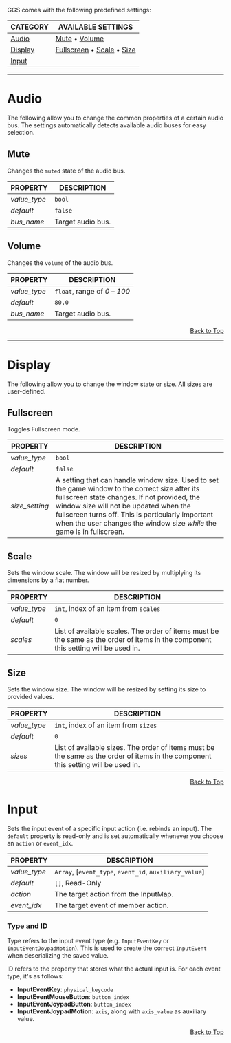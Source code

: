 GGS comes with the following predefined settings:

| CATEGORY            | AVAILABLE SETTINGS                                          |
| ------------------- | ----------------------------------------------------------- |
| [Audio](#Audio)     | [Mute](#Mute) • [Volume](#Volume)                           |
| [Display](#Display) | [Fullscreen](#Fullscreen) • [Scale](#Scale) • [Size](#Size) |
| [Input](#Input)     |                                                             |

---

# Audio

The following allow you to change the common properties of a certain audio bus. The settings automatically detects available audio buses for easy selection.

## Mute

Changes the `muted` state of the audio bus.

| PROPERTY     | DESCRIPTION       |
| ------------ | ----------------- |
| _value_type_ | `bool`            |
| _default_    | `false`           |
| _bus_name_   | Target audio bus. |

## Volume

Changes the `volume` of the audio bus.

| PROPERTY     | DESCRIPTION                   |
| ------------ | ----------------------------- |
| _value_type_ | `float`, range of _0_ – _100_ |
| _default_    | `80.0`                        |
| _bus_name_   | Target audio bus.             |

<div align="right"><a href="#">Back to Top</a></div>

---

# Display

The following allow you to change the window state or size. All sizes are user-defined.

## Fullscreen

Toggles Fullscreen mode.

| PROPERTY       | DESCRIPTION                                                                                                                                                                                                                                                                                                            |
| -------------- | ---------------------------------------------------------------------------------------------------------------------------------------------------------------------------------------------------------------------------------------------------------------------------------------------------------------------- |
| _value_type_   | `bool`                                                                                                                                                                                                                                                                                                                 |
| _default_      | `false`                                                                                                                                                                                                                                                                                                                |
| _size_setting_ | A setting that can handle window size. Used to set the game window to the correct size after its fullscreen state changes. If not provided, the window size will not be updated when the fullscreen turns off. This is particularly important when the user changes the window size _while_ the game is in fullscreen. |

## Scale

Sets the window scale. The window will be resized by multiplying its dimensions by a flat number.

| PROPERTY     | DESCRIPTION                                                                                                                        |
| ------------ | ---------------------------------------------------------------------------------------------------------------------------------- |
| _value_type_ | `int`, index of an item from `scales`                                                                                              |
| _default_    | `0`                                                                                                                                |
| _scales_     | List of available scales. The order of items must be the same as the order of items in the component this setting will be used in. |

## Size

Sets the window size. The window will be resized by setting its size to provided values.

| PROPERTY     | DESCRIPTION                                                                                                                       |
| ------------ | --------------------------------------------------------------------------------------------------------------------------------- |
| _value_type_ | `int`, index of an item from `sizes`                                                                                              |
| _default_    | `0`                                                                                                                               |
| _sizes_      | List of available sizes. The order of items must be the same as the order of items in the component this setting will be used in. |

<div align="right"><a href="#">Back to Top</a></div>

# Input

Sets the input event of a specific input action (i.e. rebinds an input). The `default` property is read-only and is set automatically whenever you choose an `action` or `event_idx`.

| PROPERTY     | DESCRIPTION                                            |
| ------------ | ------------------------------------------------------ |
| _value_type_ | `Array`, [`event_type`, `event_id`, `auxiliary_value`] |
| _default_    | `[]`, Read-Only                                        |
| _action_     | The target action from the InputMap.                   |
| _event_idx_  | The target event of member action.                     |

### Type and ID

Type refers to the input event type (e.g. `InputEventKey` or `InputEventJoypadMotion`). This is used to create the correct `InputEvent` when deserializing the saved value.

ID refers to the property that stores what the actual input is. For each event type, it's as follows:

- **InputEventKey**: `physical_keycode`
- **InputEventMouseButton**: `button_index`
- **InputEventJoypadButton**: `button_index`
- **InputEventJoypadMotion**: `axis`, along with `axis_value` as auxiliary value.

<div align="right"><a href="#">Back to Top</a></div>
